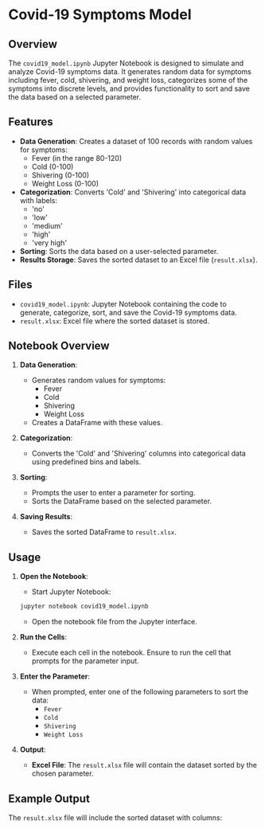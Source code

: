 # Covid-19 Symptoms Model

## Overview

The `covid19_model.ipynb` Jupyter Notebook is designed to simulate and analyze Covid-19 symptoms data. It generates random data for symptoms including fever, cold, shivering, and weight loss, categorizes some of the symptoms into discrete levels, and provides functionality to sort and save the data based on a selected parameter.

## Features

- **Data Generation**: Creates a dataset of 100 records with random values for symptoms:
  - Fever (in the range 80-120)
  - Cold (0-100)
  - Shivering (0-100)
  - Weight Loss (0-100)
- **Categorization**: Converts 'Cold' and 'Shivering' into categorical data with labels:
  - 'no'
  - 'low'
  - 'medium'
  - 'high'
  - 'very high'
- **Sorting**: Sorts the data based on a user-selected parameter.
- **Results Storage**: Saves the sorted dataset to an Excel file (`result.xlsx`).

## Files

- `covid19_model.ipynb`: Jupyter Notebook containing the code to generate, categorize, sort, and save the Covid-19 symptoms data.
- `result.xlsx`: Excel file where the sorted dataset is stored.

## Notebook Overview

1. **Data Generation**:
   - Generates random values for symptoms:
     - Fever
     - Cold
     - Shivering
     - Weight Loss
   - Creates a DataFrame with these values.

2. **Categorization**:
   - Converts the 'Cold' and 'Shivering' columns into categorical data using predefined bins and labels.

3. **Sorting**:
   - Prompts the user to enter a parameter for sorting.
   - Sorts the DataFrame based on the selected parameter.

4. **Saving Results**:
   - Saves the sorted DataFrame to `result.xlsx`.

## Usage

1. **Open the Notebook**:
    - Start Jupyter Notebook:
    ```bash
    jupyter notebook covid19_model.ipynb
    ```
    - Open the notebook file from the Jupyter interface.

2. **Run the Cells**:
    - Execute each cell in the notebook. Ensure to run the cell that prompts for the parameter input.

3. **Enter the Parameter**:
    - When prompted, enter one of the following parameters to sort the data:
      - `Fever`
      - `Cold`
      - `Shivering`
      - `Weight Loss`

4. **Output**:
    - **Excel File**: The `result.xlsx` file will contain the dataset sorted by the chosen parameter.

## Example Output

The `result.xlsx` file will include the sorted dataset with columns:
